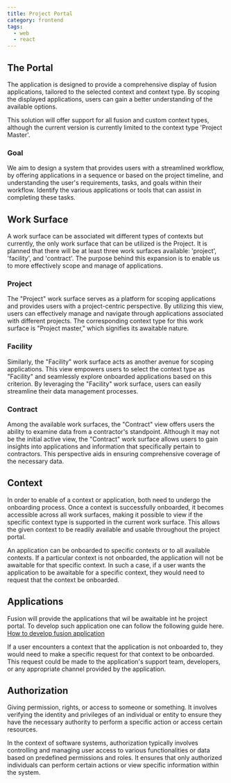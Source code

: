 ```yaml
---
title: Project Portal
category: frontend
tags:
  - web
  - react
---
```


## The Portal

The application is designed to provide a comprehensive display of fusion applications,
tailored to the selected context and context type. By scoping the displayed applications,
users can gain a better understanding of the available options.

This solution will offer support for all fusion and custom context types, although the current version is
currently limited to the context type 'Project Master'.

### Goal

We aim to design a system that provides users with a streamlined workflow, by offering applications
in a sequence or based on the project timeline, and understanding the user's requirements, tasks, and goals within their workflow.
Identify the various applications or tools that can assist in completing these tasks.

## Work Surface

A work surface can be associated wit different types of contexts but currently, the only work surface that can be utilized is the Project.
It is planned that there will be at least three work surfaces available: 'project', 'facility', and 'contract'.
The purpose behind this expansion is to enable us to more effectively scope and manage of applications.

### Project

The "Project" work surface serves as a platform for scoping applications and provides users with a project-centric perspective.
By utilizing this view, users can effectively manage and navigate through applications associated with different projects.
The corresponding context type for this work surface is "Project master," which signifies its awaitable nature.

### Facility

Similarly, the "Facility" work surface acts as another avenue for scoping applications.
This view empowers users to select the context type as "Facility" and seamlessly explore onboarded
applications based on this criterion. By leveraging the "Facility" work surface, users can easily
streamline their data management processes.

### Contract

Among the available work surfaces, the "Contract" view offers users the ability to examine data from a contractor's standpoint.
Although it may not be the initial active view, the "Contract" work surface allows users to gain insights into applications and
information that specifically pertain to contractors. This perspective aids in ensuring comprehensive coverage of the necessary data.

## Context

In order to enable of a context or application, both need to undergo the onboarding process.
Once a context is successfully onboarded, it becomes accessible across all work surfaces,
making it possible to view if the specific context type is supported in the current work surface.
This allows the given context to be readily available and usable throughout the project portal.

An application can be onboarded to specific contexts or to all available contexts. If a particular context is not onboarded,
the application will not be awaitable for that specific context. In such a case, if a user wants the application
to be awaitable for a specific context, they would need to request that the context be onboarded.

## Applications

Fusion will provide the applications that wil be awaitable int he project portal. To develop such application one
can follow the following guide here. [How to develop fusion application](https://equinor.github.io/fusion-framework/guide/app/getting-started.html)

If a user encounters a context that the application is not onboarded to, they would need to make a
specific request for that context to be onboarded. This request could be made to the application's
support team, developers, or any appropriate channel provided by the application.

## Authorization

Giving permission, rights, or access to someone or something. It involves verifying the identity and privileges of an individual or entity to ensure they have the necessary authority to perform a specific action or access certain resources.

In the context of software systems, authorization typically involves controlling and managing user access to various functionalities or data based on predefined permissions and roles. It ensures that only authorized individuals can perform certain actions or view specific information within the system.
